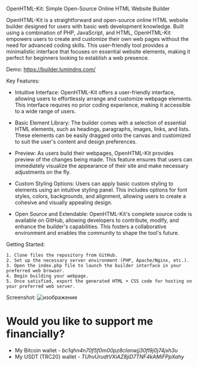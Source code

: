 OpenHTML-Kit: Simple Open-Source Online HTML Website Builder

OpenHTML-Kit is a straightforward and open-source online HTML website builder designed for users with basic web development knowledge. Built using a combination of PHP, JavaScript, and HTML, OpenHTML-Kit empowers users to create and customize their own web pages without the need for advanced coding skills. This user-friendly tool provides a minimalistic interface that focuses on essential website elements, making it perfect for beginners looking to establish a web presence.

Demo: https://builder.lumindns.com/

Key Features:

- Intuitive Interface: OpenHTML-Kit offers a user-friendly interface, allowing users to effortlessly arrange and customize webpage elements. This interface requires no prior coding experience, making it accessible to a wide range of users.

- Basic Element Library: The builder comes with a selection of essential HTML elements, such as headings, paragraphs, images, links, and lists. These elements can be easily dragged onto the canvas and customized to suit the user's content and design preferences.

- Preview: As users build their webpages, OpenHTML-Kit provides preview of the changes being made. This feature ensures that users can immediately visualize the appearance of their site and make necessary adjustments on the fly.

- Custom Styling Options: Users can apply basic custom styling to elements using an intuitive styling panel. This includes options for font styles, colors, backgrounds, and alignment, allowing users to create a cohesive and visually appealing design.

- Open Source and Extendable: OpenHTML-Kit's complete source code is available on GitHub, allowing developers to contribute, modify, and enhance the builder's capabilities. This fosters a collaborative environment and enables the community to shape the tool's future.

Getting Started:

    1. Clone files the repository from GitHub.
    2. Set up the necessary server environment (PHP, Apache/Nginx, etc.).
    3. Open the index.php file to launch the builder interface in your preferred web browser.
    4. Begin building your webpage.
    5. Once satisfied, export the generated HTML + CSS code for hosting on your preferred web server.

Screenshot:
![изображение](https://github.com/SocolSRT/OpenHTML-Kit/assets/55624740/7f086a69-f406-462b-8f7e-c1b22733702f)

# Would you like to support me financially?
* My Bitcoin wallet - *bc1qhn4n70f5f0m00pz8clanwjj30fl9j0j74jxh3u*
* My USDT (TRC20) wallet - *TUhvUrudtVXiAZ8jiD7TNF4kAMiFPpXahy*
